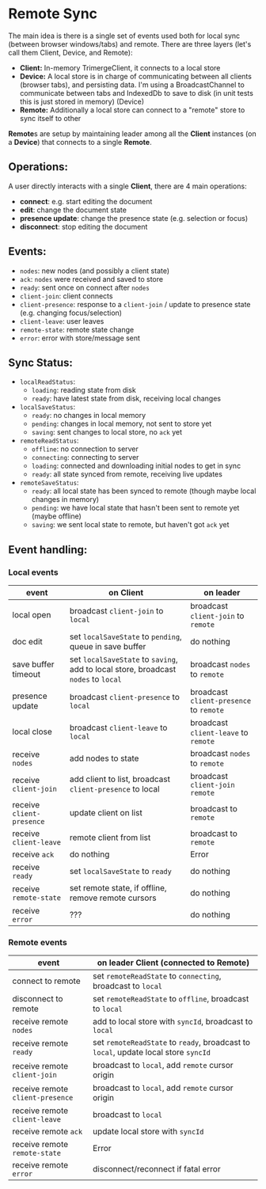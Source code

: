 # Remote Sync

The main idea is there is a single set of events used both for local sync (between browser windows/tabs) and remote. There are three layers (let's call them Client, Device, and Remote):

- **Client:** In-memory TrimergeClient, it connects to a local store
- **Device:** A local store is in charge of communicating between all clients (browser tabs), and persisting data. I'm using a BroadcastChannel to communicate between tabs and IndexedDb to save to disk (in unit tests this is just stored in memory) (Device)
- **Remote:** Additionally a local store can connect to a "remote" store to sync itself to other

**Remote**s are setup by maintaining leader among all the **Client** instances (on a **Device**) that connects to a single **Remote**.

## Operations:

A user directly interacts with a single **Client**, there are 4 main operations:

- **connect**: e.g. start editing the document
- **edit**: change the document state
- **presence update**: change the presence state (e.g. selection or focus)
- **disconnect**: stop editing the document

## Events:

- `nodes`: new nodes (and possibly a client state)
- `ack`: `nodes` were received and saved to store
- `ready`: sent once on connect after `nodes`
- `client-join`: client connects
- `client-presence`: response to a `client-join` / update to presence state (e.g. changing focus/selection)
- `client-leave`: user leaves
- `remote-state`: remote state change
- `error`: error with store/message sent

## Sync Status:

- `localReadStatus`:
  - `loading`: reading state from disk
  - `ready`: have latest state from disk, receiving local changes
- `localSaveStatus`:
  - `ready`: no changes in local memory
  - `pending`: changes in local memory, not sent to store yet
  - `saving`: sent changes to local store, no `ack` yet
- `remoteReadStatus`:
  - `offline`: no connection to server
  - `connecting`: connecting to server
  - `loading`: connected and downloading initial nodes to get in sync
  - `ready`: all state synced from remote, receiving live updates
- `remoteSaveStatus`:
  - `ready`: all local state has been synced to remote (though maybe local changes in memory)
  - `pending`: we have local state that hasn't been sent to remote yet (maybe offline)
  - `saving`: we sent local state to remote, but haven't got `ack` yet

## Event handling:

### Local events

| event                     | on **Client**                                                                      | on **leader**                           |
| ------------------------- | ---------------------------------------------------------------------------------- | --------------------------------------- |
| local open                | broadcast `client-join` to `local`                                                 | broadcast `client-join` to `remote`     |
| doc edit                  | set `localSaveState` to `pending`, queue in save buffer                            | do nothing                              |
| save buffer timeout       | set `localSaveState` to `saving`, add to local store, broadcast `nodes` to `local` | broadcast `nodes` to `remote`           |
| presence update           | broadcast `client-presence` to `local`                                             | broadcast `client-presence` to `remote` |
| local close               | broadcast `client-leave` to `local`                                                | broadcast `client-leave` to `remote`    |
| receive `nodes`           | add nodes to state                                                                 | broadcast `nodes` to `remote`           |
| receive `client-join`     | add client to list, broadcast `client-presence` to local                           | broadcast `client-join` `remote`        |
| receive `client-presence` | update client on list                                                              | broadcast to `remote`                   |
| receive `client-leave`    | remote client from list                                                            | broadcast to `remote`                   |
| receive `ack`             | do nothing                                                                         | Error                                   |
| receive `ready`           | set `localSaveState` to `ready`                                                    | do nothing                              |
| receive `remote-state`    | set remote state, if offline, remove remote cursors                                | do nothing                              |
| receive `error`           | ???                                                                                | do nothing                              |

### Remote events

| event                            | on **leader Client** (connected to **Remote**)                                      |
| -------------------------------- | ----------------------------------------------------------------------------------- |
| connect to remote                | set `remoteReadState` to `connecting`, broadcast to `local`                         |
| disconnect to remote             | set `remoteReadState` to `offline`, broadcast to `local`                            |
| receive remote `nodes`           | add to local store with `syncId`, broadcast to `local`                              |
| receive remote `ready`           | set `remoteReadState` to `ready`, broadcast to `local`, update local store `syncId` |
| receive remote `client-join`     | broadcast to `local`, add `remote` cursor origin                                    |
| receive remote `client-presence` | broadcast to `local`, add `remote` cursor origin                                    |
| receive remote `client-leave`    | broadcast to `local`                                                                |
| receive remote `ack`             | update local store with `syncId`                                                    |
| receive remote `remote-state`    | Error                                                                               |
| receive remote `error`           | disconnect/reconnect if fatal error                                                 |
